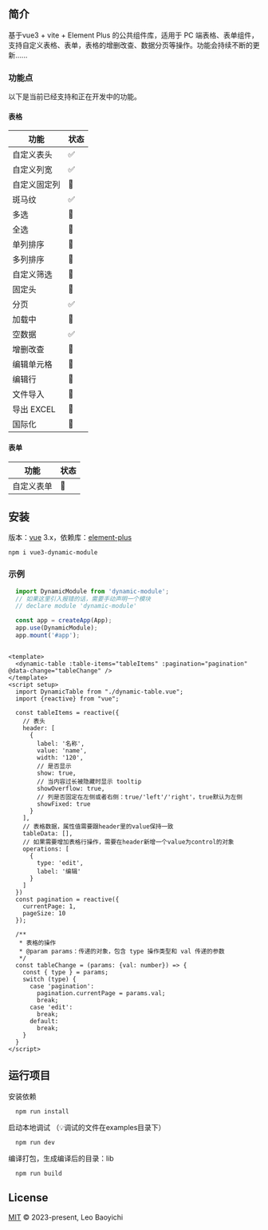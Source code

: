 ## 简介
基于vue3 + vite + Element Plus 的公共组件库，适用于 PC 端表格、表单组件，支持自定义表格、表单，表格的增删改查、数据分页等操作。功能会持续不断的更新......

### 功能点
以下是当前已经支持和正在开发中的功能。
#### 表格

| 功能       | 状态 |
|----------| ---- |
| 自定义表头    | ✅   |
| 自定义列宽    | ✅   |
| 自定义固定列   | 🚧   |
| 斑马纹      | ✅   |
| 多选       | 🚧   |
| 全选       | 🚧   |
| 单列排序     | 🚧   |
| 多列排序     | 🚧   |
| 自定义筛选    | 🚧   |
| 固定头      | 🚧   |
| 分页       | ✅   |
| 加载中      | 🚧   |
| 空数据      | ✅   |
| 增删改查     | 🚧   |
| 编辑单元格    | 🚧   |
| 编辑行      | 🚧   |
| 文件导入     | 🚧   |
| 导出 EXCEL | 🚧   |
| 国际化      | 🚧   |

#### 表单
| 功能    | 状态 |
|-------| ---- |
| 自定义表单 | 🚧   |

## 安装
版本：[vue](https://www.npmjs.com/package/vue) 3.x，依赖库：[element-plus](https://www.npmjs.com/package/element-plus)

```shell
npm i vue3-dynamic-module
```
### 示例
```javascript
  import DynamicModule from 'dynamic-module';
  // 如果这里引入报错的话，需要手动声明一个模块
  // declare module 'dynamic-module'

  const app = createApp(App);
  app.use(DynamicModule);
  app.mount('#app');
```

```vue

<template>
  <dynamic-table :table-items="tableItems" :pagination="pagination" @data-change="tableChange" />
</template>
<script setup>
  import DynamicTable from "./dynamic-table.vue";
  import {reactive} from "vue";

  const tableItems = reactive({
    // 表头
    header: [
      {
        label: '名称',
        value: 'name',
        width: '120',
        // 是否显示
        show: true,
        // 当内容过长被隐藏时显示 tooltip
        showOverflow: true,
        // 列是否固定在左侧或者右侧：true/'left'/'right'，true默认为左侧
        showFixed: true
      }
    ],
    // 表格数据，属性值需要跟header里的value保持一致
    tableData: [],
    // 如果需要增加表格行操作，需要在header新增一个value为control的对象
    operations: [
      {
        type: 'edit',
        label: '编辑'
      }
    ]
  })
  const pagination = reactive({
    currentPage: 1,
    pageSize: 10
  });

  /**
   * 表格的操作
   * @param params：传递的对象，包含 type 操作类型和 val 传递的参数
   */
  const tableChange = (params: {val: number}) => {
    const { type } = params;
    switch (type) {
      case 'pagination':
        pagination.currentPage = params.val;
        break;
      case 'edit':
        break;
      default:
        break;
    }
  }
</script>
```
## 运行项目
安装依赖
```shell
  npm run install
```

启动本地调试
（💡调试的文件在examples目录下）
```shell
  npm run dev
```
编译打包，生成编译后的目录：lib
```shell
  npm run build
```
## License

[MIT](LICENSE) © 2023-present, Leo Baoyichi
